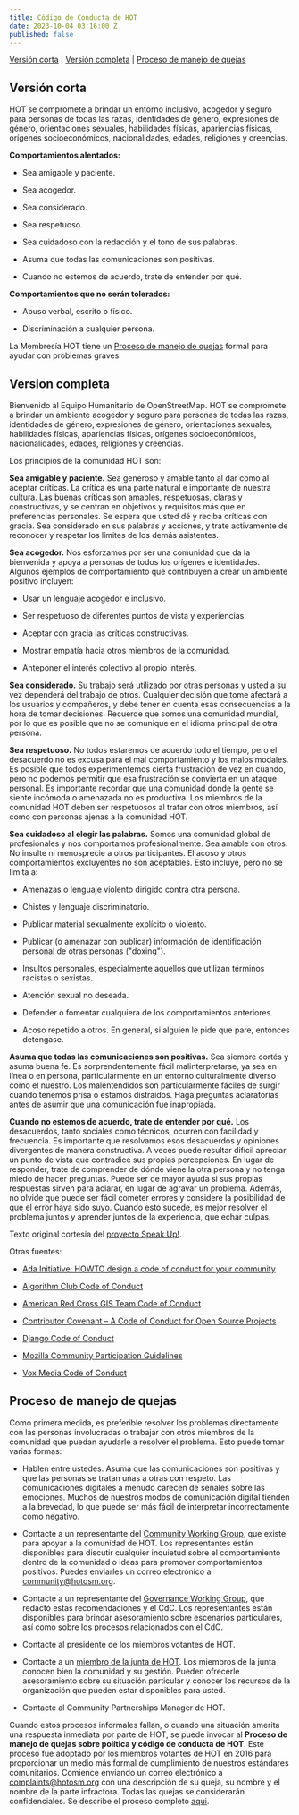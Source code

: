 ```yaml
---
title: Código de Conducta de HOT
date: 2023-10-04 03:16:00 Z
published: false
---
```


[Versión corta](versión-corta) | [Versión completa](#versión-completa) | [Proceso de manejo de quejas](#proceso-de-manejo-de-quejas)

## Versión corta

HOT se compromete a brindar un entorno inclusivo, acogedor y seguro para personas de todas las razas, identidades de género, expresiones de género, orientaciones sexuales, habilidades físicas, apariencias físicas, orígenes socioeconómicos, nacionalidades, edades, religiones y creencias.

**Comportamientos alentados:**

* Sea amigable y paciente.

* Sea acogedor.

* Sea considerado.

* Sea respetuoso.

* Sea cuidadoso con la redacción y el tono de sus palabras.

* Asuma que todas las comunicaciones son positivas.

* Cuando no estemos de acuerdo, trate de entender por qué.

**Comportamientos que no serán tolerados:**

* Abuso verbal, escrito o físico.

* Discriminación a cualquier persona.

La Membresía HOT tiene un [Proceso de manejo de quejas](#proceso-de-manejo-de-quejas) formal para ayudar con problemas graves.

## Version completa

Bienvenido al Equipo Humanitario de OpenStreetMap. HOT se compromete a brindar un ambiente acogedor y seguro para personas de todas las razas, identidades de género, expresiones de género, orientaciones sexuales, habilidades físicas, apariencias físicas, orígenes socioeconómicos, nacionalidades, edades, religiones y creencias.

Los principios de la comunidad HOT son:

**Sea amigable y paciente.** Sea generoso y amable tanto al dar como al aceptar críticas. La crítica es una parte natural e importante de nuestra cultura. Las buenas críticas son amables, respetuosas, claras y constructivas, y se centran en objetivos y requisitos más que en preferencias personales. Se espera que usted dé y reciba críticas con gracia. Sea considerado en sus palabras y acciones, y trate activamente de reconocer y respetar los límites de los demás asistentes.

**Sea acogedor.** Nos esforzamos por ser una comunidad que da la bienvenida y apoya a personas de todos los orígenes e identidades. Algunos ejemplos de comportamiento que contribuyen a crear un ambiente positivo incluyen:

* Usar un lenguaje acogedor e inclusivo.

* Ser respetuoso de diferentes puntos de vista y experiencias.

* Aceptar con gracia las críticas constructivas.

* Mostrar empatía hacia otros miembros de la comunidad.

* Anteponer el interés colectivo al propio interés.

**Sea considerado.** Su trabajo será utilizado por otras personas y usted a su vez dependerá del trabajo de otros. Cualquier decisión que tome afectará a los usuarios y compañeros, y debe tener en cuenta esas consecuencias a la hora de tomar decisiones. Recuerde que somos una comunidad mundial, por lo que es posible que no se comunique en el idioma principal de otra persona.

**Sea respetuoso.** No todos estaremos de acuerdo todo el tiempo, pero el desacuerdo no es excusa para el mal comportamiento y los malos modales. Es posible que todos experimentemos cierta frustración de vez en cuando, pero no podemos permitir que esa frustración se convierta en un ataque personal. Es importante recordar que una comunidad donde la gente se siente incómoda o amenazada no es productiva. Los miembros de la comunidad HOT deben ser respetuosos al tratar con otros miembros, así como con personas ajenas a la comunidad HOT.

**Sea cuidadoso al elegir las palabras.** Somos una comunidad global de profesionales y nos comportamos profesionalmente. Sea amable con otros. No insulte ni menosprecie a otros participantes. El acoso y otros comportamientos excluyentes no son aceptables. Esto incluye, pero no se limita a:

* Amenazas o lenguaje violento dirigido contra otra persona.

* Chistes y lenguaje discriminatorio.

* Publicar material sexualmente explícito o violento.

* Publicar (o amenazar con publicar) información de identificación personal de otras personas ("doxing").

* Insultos personales, especialmente aquellos que utilizan términos racistas o sexistas.

* Atención sexual no deseada.

* Defender o fomentar cualquiera de los comportamientos anteriores.

* Acoso repetido a otros. En general, si alguien le pide que pare, entonces deténgase.

**Asuma que todas las comunicaciones son positivas.** Sea siempre cortés y asuma buena fe. Es sorprendentemente fácil malinterpretarse, ya sea en línea o en persona, particularmente en un entorno culturalmente diverso como el nuestro. Los malentendidos son particularmente fáciles de surgir cuando tenemos prisa o estamos distraídos. Haga preguntas aclaratorias antes de asumir que una comunicación fue inapropiada.

**Cuando no estemos de acuerdo, trate de entender por qué.** Los desacuerdos, tanto sociales como técnicos, ocurren con facilidad y frecuencia. Es importante que resolvamos esos desacuerdos y opiniones divergentes de manera constructiva. A veces puede resultar difícil apreciar un punto de vista que contradice sus propias percepciones. En lugar de responder, trate de comprender de dónde viene la otra persona y no tenga miedo de hacer preguntas. Puede ser de mayor ayuda si sus propias respuestas sirven para aclarar, en lugar de agravar un problema. Además, no olvide que puede ser fácil cometer errores y considere la posibilidad de que el error haya sido suyo. Cuando esto sucede, es mejor resolver el problema juntos y aprender juntos de la experiencia, que echar culpas.

Texto original cortesia del [proyecto Speak Up!](http://web.archive.org/web/20141109123859/http://speakup.io/coc.html).

Otras fuentes:

* [Ada Initiative: HOWTO design a code of conduct for your community](https://adainitiative.org/2014/02/18/howto-design-a-code-of-conduct-for-your-community/)

* [Algorithm Club Code of Conduct](https://github.com/drtortoise/critical-algorithm-studies/blob/master/code-of-conduct.md)

* [American Red Cross GIS Team Code of Conduct](https://github.com/AmericanRedCross/team-code-of-conduct)

* [Contributor Covenant – A Code of Conduct for Open Source Projects](http://contributor-covenant.org/)

* [Django Code of Conduct](https://www.djangoproject.com/conduct/)

* [Mozilla Community Participation Guidelines](https://www.mozilla.org/en-US/about/governance/policies/participation/)

* [Vox Media Code of Conduct](http://code-of-conduct.voxmedia.com/)

## Proceso de manejo de quejas

Como primera medida, es preferible resolver los problemas directamente con las personas involucradas o trabajar con otros miembros de la comunidad que puedan ayudarle a resolver el problema. Esto puede tomar varias formas:

* Hablen entre ustedes. Asuma que las comunicaciones son positivas y que las personas se tratan unas a otras con respeto. Las comunicaciones digitales a menudo carecen de señales sobre las emociones. Muchos de nuestros modos de comunicación digital tienden a la brevedad, lo que puede ser más fácil de interpretar incorrectamente como negativo.

* Contacte a un representante del [Community Working Group](https://www.hotosm.org/community/working-groups/), que existe para apoyar a la comunidad de HOT. Los representantes están disponibles para discutir cualquier inquietud sobre el comportamiento dentro de la comunidad o ideas para promover comportamientos positivos. Puedes enviarles un correo electrónico a [community@hotosm.org](mailto:community@hotosm.org).

* Contacte a un representante del [Governance Working Group](https://www.hotosm.org/community/working-groups/), que redactó estas recomendaciones y el CdC. Los representantes están disponibles para brindar asesoramiento sobre escenarios particulares, así como sobre los procesos relacionados con el CdC.

* Contacte al presidente de los miembros votantes de HOT.

* Contacte a un [miembro de la junta de HOT](/board). Los miembros de la junta conocen bien la comunidad y su gestión. Pueden ofrecerle asesoramiento sobre su situación particular y conocer los recursos de la organización que pueden estar disponibles para usted.

* Contacte al Community Partnerships Manager de HOT.

Cuando estos procesos informales fallan, o cuando una situación amerita una respuesta inmediata por parte de HOT, se puede invocar al **Proceso de manejo de quejas sobre política y código de conducta de HOT**. Este proceso fue adoptado por los miembros votantes de HOT en 2016 para proporcionar un medio más formal de cumplimiento de nuestros estándares comunitarios. Comience enviando un correo electrónico a [complaints@hotosm.org](mailto:compaints@hotosm.org) con una descripción de su queja, su nombre y el nombre de la parte infractora. Todas las quejas se considerarán confidenciales. Se describe el proceso completo [aqui](https://docs.google.com/document/d/1xb-SPADtSbgwl6mAgglHMPHpknt-E7lKRoIcSbW431A/edit).